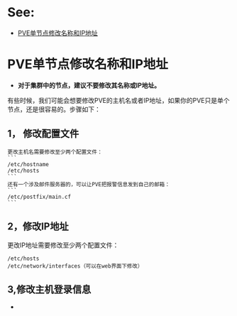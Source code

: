 # See:
- [PVE单节点修改名称和IP地址](https://cloud.tencent.com/developer/article/2007992)

# PVE单节点修改名称和IP地址
- **对于集群中的节点，建议不要修改其名称或IP地址。**

有些时候，我们可能会想要修改PVE的主机名或者IP地址，如果你的PVE只是单个节点，还是很容易的。步骤如下：

## 1，   修改配置文件
    更改主机名需要修改至少两个配置文件：
    ```
    /etc/hostname
    /etc/hosts
    ```
    还有一个涉及邮件服务器的，可以让PVE把报警信息发到自己的邮箱：
    ```
    /etc/postfix/main.cf
    ```
## 2，修改IP地址
更改IP地址需要修改至少两个配置文件：
```
/etc/hosts
/etc/network/interfaces（可以在web界面下修改）
```
## 3,修改主机登录信息
- 
